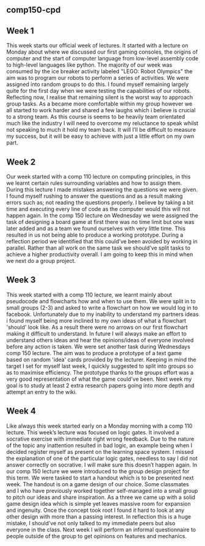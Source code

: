## comp150-cpd ##

## Week 1 ##
This week starts our official week of lectures. It started with a lecture on Monday about where we discussed our first gaming consoles, the origins of computer and the start of computer language from low-level assembly code to high-level languages like python. The majority of our week was consumed by the ice breaker activity labeled "LEGO: Robot Olympics" the aim was to program our robots to perform a series of activities. We were assigned into random groups to do this. I found myself remaining largely quite for the first day when we were testing the capabilities of our robots. Reflecting now, I realise that remaining silent is the worst way to approach group tasks. As a became more comfortable within my group however we all started to work harder and shared a few laughs which i believe is crucial to a strong team. As this course is seems to be heavily team orientated much like the industry I will need to overcome my reluctance to speak whilst not speaking to much it hold my team back. It will I’ll be difficult to measure my success, but it will be easy to achieve with just a little effort on my own part.
## Week 2 ##

Our week started with a comp 110 lecture on computing principles, in this we learnt certain rules surrounding variables and how to assign them. During this lecture I made mistakes answering the questions we were given. I found myself rushing to answer the questions and as a result making errors such as; not reading the questions properly. I believe by taking a bit time and executing every line of code as the computer would this will not happen again. In the comp 150 lecture on Wednesday we were assigned the task of designing a board game at first there was no time limit but one was later added and as a team we found ourselves with very little time. This resulted in us not being able to produce a working prototype. During a reflection period we identified that this could’ve been avoided by working in parallel. Rather than all work on the same task we should’ve split tasks to achieve a higher productivity overall.  I am going to keep this in mind when we next do a group project.

## Week 3 ##
This week started with a comp 110 lecture, we learnt mainly about pseudocode and flowcharts how and when to use them. We were split in to small groups (2-3) and asked to write a flowchart on how we would log in to facebook. Unfortunately due to my inability to understand my partners ideas i found myself being more inclined to my own ideas of what a flowchart 'should' look like. As a result there were no arrows on our first flowchart making it difficult to understand. In future I will always make an effort to understand others ideas and hear the opinions/ideas of everyone involved before any action is taken. We were set another task during Wednesdays comp 150 lecture. The aim was to produce a prototype of a text game based on random 'idea' cards provided by the lecturer. Keeping in mind the target I set for myself last week, I quickly suggested to split into groups so as to maximise efficiency. The prototype thanks to the groups effort was a very good representation of what the game could've been. Next week my goal is to study at least 2 extra research papers going into more depth and attempt an entry to the wiki.

## Week 4 ##
Like always this week started early on a Monday morning with a comp 110 lecture. This week’s lecture was focused on logic gates. It involved a socrative exercise with immediate right wrong feedback. Due to the nature of the topic any inattention resulted in bad logic, an example being when I decided register myself as present on the learning space system. I missed the explanation of one of the particular logic gates, needless to say I did not answer correctly on socrative. I will make sure this doesn’t happen again. In our comp 150 lecture we were introduced to the group design project for this term. We were tasked to start a handout which is to be presented next week. The handout is on a game design of our choice. Some classmates and I who have previously worked together self-managed into a small group to pitch our ideas and share inspiration. As a three we came up with a solid game design idea which is simple yet leaves massive room for expansion and ingenuity. Once the concept took root I found it hard to look at any other design with more than a passing interest. In reflection this is a huge mistake, I should’ve not only talked to my immediate peers but also everyone in the class. Next week I will perform an informal questionnaire to people outside of the group to get opinions on features and mechanics.
